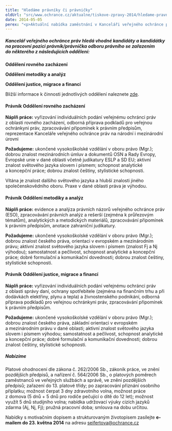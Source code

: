 ```yaml
---
title: "Hledáme právníky či právničky"
oldUrl: "src/www.ochrance.cz/aktualne/tiskove-zpravy-2014/hledame-pravniky-ci-pravnicky"
date: 2014-05-05
perex: "<p>Aktuální nabídka zaměstnání v Kanceláři veřejného ochránce práv pro zájemce s právnickým vzděláním.</p>"
---
```


<!-- imported from the old website -->

<h5>Kancelář veřejného ochránce práv hledá vhodné kandidáty a kandidátky na pracovní pozici právník/právnička odboru právního se zařazením do některého z následujících oddělení: </h5><p><strong>Oddělení rovného zacházení</strong></p><p><strong>Oddělení metodiky a analýz</strong></p><p><strong>Oddělení justice, migrace a financí</strong></p><p>Bližší informace k činnosti jednotlivých oddělení naleznete <a href="https://www.ochrance.cz/kontakty/">zde</a>.</p><h4>Právník Oddělení rovného zacházení</h4><p><strong>Náplň práce:</strong> vyřizování individuálních podání veřejnému ochránci práv z oblasti rovného zacházení, odborná příprava podkladů pro veřejnou ochránkyni práv, zpracovávání připomínek k právním předpisům, reprezentace Kanceláře veřejného ochránce práv na národní i mezinárodní úrovni </p><p><strong>Požadujeme:</strong> ukončené vysokoškolské vzdělání v oboru právo (Mgr.); dobrou znalost mezinárodních úmluv a dokumentů OSN a Rady Evropy, Evropské unie v dané oblasti včetně judikatury ESLP a SD EU; aktivní znalost světového jazyka slovem i písmem; schopnost analytické a koncepční práce; dobrou znalost češtiny, stylistické schopnosti.</p><p>Vítána je znalost dalšího světového jazyka a hlubší znalosti jiného společenskovědního oboru. Praxe v dané oblasti práva je výhodou.</p><h4>Právník Oddělení metodiky a analýz</h4><p><strong>Náplň práce:</strong> evidence a analýza právních názorů veřejného ochránce práv (ESO), zpracovávání právních analýz a rešerší (zejména k průřezovým tématům), analytických a metodických materiálů, zpracovávání připomínek k právním předpisům, anotace zahraniční judikatury.  </p><p><strong>Požadujeme:</strong> ukončené vysokoškolské vzdělání v oboru právo (Mgr.); dobrou znalost českého práva, orientaci v evropském a mezinárodním právu; aktivní znalost světového jazyka slovem i písmem (znalost Fj a Nj výhodou); samostatnost a pečlivost, schopnost analytické a koncepční práce; dobré formulační a komunikační dovednosti; dobrou znalost češtiny, stylistické schopnosti.</p><h4>Právník Oddělení justice, migrace a financí</h4><p><strong>Náplň práce:</strong> vyřizování individuálních podání veřejnému ochránci práv z oblasti správy daní, ochrany spotřebitele (zejména na finančním trhu a při dodávkách elektřiny, plynu a tepla) a živnostenského podnikání, odborná příprava podkladů pro veřejnou ochránkyni práv, zpracovávání připomínek k právním předpisům. </p><p><strong>Požadujeme:</strong> ukončené vysokoškolské vzdělání v oboru právo (Mgr.); dobrou znalost českého práva, základní orientaci v evropském a mezinárodním právu v dané oblasti; aktivní znalost světového jazyka slovem i písmem výhodou; samostatnost a pečlivost, schopnost analytické a koncepční práce; dobré formulační a komunikační dovednosti; dobrou znalost češtiny, stylistické schopnosti.</p><h5>Nabízíme</h5><p>Platové ohodnocení dle zákona č. 262/2006 Sb., zákoník práce, ve znění pozdějších předpisů, a nařízení č. 564/2006 Sb., o platových poměrech zaměstnanců ve veřejných službách a správě, ve znění pozdějších předpisů; zařazení do 13. platové třídy; po zapracování přiznání osobního příplatku; možnost čerpat 3 dny zdravotního volna, možnost práce z domova (5 dnů + 5 dnů pro rodiče pečující o dítě do 12 let); možnost využít 5 dnů studijního volna; nabídka udržovací výuky cizích jazyků zdarma (Aj, Nj, Fj); pružná pracovní doba; smlouva na dobu určitou.</p><p>Nabídky s motivačním dopisem a strukturovaným životopisem zasílejte <strong>e-mailem do 23. května 2014</strong> na adresu <a href="mailto:seifertova@ochrance.cz">seifertova@ochrance.cz</a> </p>

